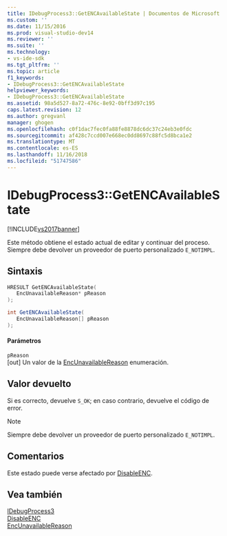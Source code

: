 ```yaml
---
title: IDebugProcess3::GetENCAvailableState | Documentos de Microsoft
ms.custom: ''
ms.date: 11/15/2016
ms.prod: visual-studio-dev14
ms.reviewer: ''
ms.suite: ''
ms.technology:
- vs-ide-sdk
ms.tgt_pltfrm: ''
ms.topic: article
f1_keywords:
- IDebugProcess3::GetENCAvailableState
helpviewer_keywords:
- IDebugProcess3::GetENCAvailableState
ms.assetid: 98a5d527-8a72-476c-8e92-0bff3d97c195
caps.latest.revision: 12
ms.author: gregvanl
manager: ghogen
ms.openlocfilehash: c0f1dac7fec0fa88fe8878dc6dc37c24eb3e0fdc
ms.sourcegitcommit: af428c7ccd007e668ec0dd8697c88fc5d8bca1e2
ms.translationtype: MT
ms.contentlocale: es-ES
ms.lasthandoff: 11/16/2018
ms.locfileid: "51747586"
---
```

# <a name="idebugprocess3getencavailablestate"></a>IDebugProcess3::GetENCAvailableState
[!INCLUDE[vs2017banner](../../../includes/vs2017banner.md)]

Este método obtiene el estado actual de editar y continuar del proceso. Siempre debe devolver un proveedor de puerto personalizado `E_NOTIMPL`.  
  
## <a name="syntax"></a>Sintaxis  
  
```cpp  
HRESULT GetENCAvailableState(  
   EncUnavailableReason* pReason  
);  
```  
  
```csharp  
int GetENCAvailableState(  
   EncUnavailableReason[] pReason  
);  
```  
  
#### <a name="parameters"></a>Parámetros  
 `pReason`  
 [out] Un valor de la [EncUnavailableReason](../../../extensibility/debugger/reference/encunavailablereason.md) enumeración.  
  
## <a name="return-value"></a>Valor devuelto  
 Si es correcto, devuelve `S_OK`; en caso contrario, devuelve el código de error.  
  
> [!NOTE]
>  Siempre debe devolver un proveedor de puerto personalizado `E_NOTIMPL`.  
  
## <a name="remarks"></a>Comentarios  
 Este estado puede verse afectado por [DisableENC](../../../extensibility/debugger/reference/idebugprocess3-disableenc.md).  
  
## <a name="see-also"></a>Vea también  
 [IDebugProcess3](../../../extensibility/debugger/reference/idebugprocess3.md)   
 [DisableENC](../../../extensibility/debugger/reference/idebugprocess3-disableenc.md)   
 [EncUnavailableReason](../../../extensibility/debugger/reference/encunavailablereason.md)

